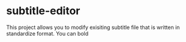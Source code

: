 # subtitle-editor
This project allows you to modify exisiting subtitle file that is written in standardize format. You can bold
